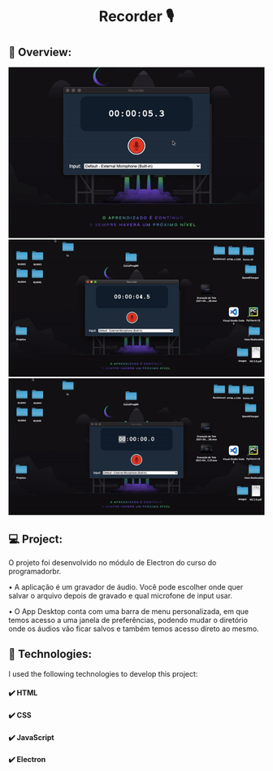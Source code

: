 <h1 align="center">Recorder 🎙️</h1>

## 📸 Overview:

![](./assets/gifs/recording.gif)
![](./assets/gifs/preferences.gif)
![](./assets/gifs/destination.gif)

## 💻 Project:

O projeto foi desenvolvido no módulo de Electron do curso do programadorbr.

• A aplicação é um gravador de áudio. Você pode escolher onde quer salvar o arquivo depois de gravado e qual microfone de input usar.

• O App Desktop conta com uma barra de menu personalizada, em que temos acesso a uma janela de preferências, podendo mudar o diretório onde os áudios vão ficar salvos e também temos acesso direto ao mesmo.

## 🚀 Technologies:

I used the following technologies to develop this project:

#### ✔️ HTML
#### ✔️ CSS
#### ✔️ JavaScript
#### ✔️ Electron
